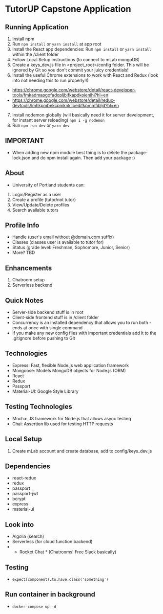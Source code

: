 # TutorUP Capstone Application

## Running Application
1. Install npm
2. Run `npm install` or `yarn install` at app root
3. Install the React app dependencies: Run `npm install` or `yarn install` within the /client folder
4. Follow Local Setup instructions (to connect to mLab mongoDB)
5. Create a keys_dev.js file in <project_root>/config folder. This will be ignored by Git so you don't commit your juicy credentials!
6. Install the useful Chrome extensions to work with React and Redux (look into not needing this to run properly!!)
- https://chrome.google.com/webstore/detail/react-developer-tools/fmkadmapgofadopljbjfkapdkoienihi?hl=en
- https://chrome.google.com/webstore/detail/redux-devtools/lmhkpmbekcpmknklioeibfkpmmfibljd?hl=en 
7. Install nodemon globally (will basically need it for server development, for instant server reloading) `npm i -g nodemon`
8. Run `npm run dev` or `yarn dev`

## IMPORTANT
- When adding new npm module best thing is to delete the package-lock.json and do npm install again. Then add your package :)


## About
- University of Portland students can:
1. Login/Register as a user
2. Create a profile (tutor/not tutor)
3. View/Update/Delete profiles
4. Search available tutors

## Profile Info
- Handle (user's email without @domain.com suffix)
- Classes (classes user is available to tutor for)
- Status (grade level: Freshman, Sophomore, Junior, Senior)
- More? TBD

## Enhancements
1. Chatroom setup
2. Serverless backend

## Quick Notes
- Server-side backend stuff is in root
- Client-side frontend stuff is in /client folder
- Concurrency is an installed dependency that allows you to run both -ends at once with single command
- If you make any new config files with important credentials add it to the .gitignore before pushing to Git

## Technologies
- Express: Fast, flexible Node.js web application framework
- Mongoose: Models MongoDB objects for Node.js (ORM)
- React
- Redux
- Passport
- Material-UI: Google Style Library

## Testing Technologies
- Mocha: JS framework for Node.js that allows async testing
- Chai: Assertion lib used for testing HTTP requests

## Local Setup
1. Create mLab account and create database, add to config/keys_dev.js

## Dependencies
- react-redux
- redux
- passport
- passport-jwt
- bcrypt
- express
- material-ui

## Look into
- Algolia (search)
- Serverless (for cloud function backend)
- * Rocket Chat * (Chatrooms! Free Slack basically)

## Testing
- `expect(component).to.have.class('something')`

## Run container in background
- `docker-compose up -d`

